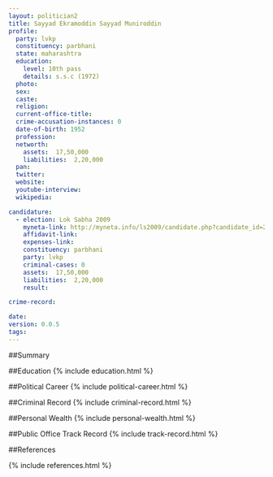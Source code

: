 ```yaml
---
layout: politician2
title: Sayyad Ekramoddin Sayyad Muniroddin
profile: 
  party: lvkp
  constituency: parbhani
  state: maharashtra
  education: 
    level: 10th pass
    details: s.s.c (1972)
  photo: 
  sex: 
  caste: 
  religion: 
  current-office-title: 
  crime-accusation-instances: 0
  date-of-birth: 1952
  profession: 
  networth: 
    assets:  17,50,000
    liabilities:  2,20,000
  pan: 
  twitter: 
  website: 
  youtube-interview: 
  wikipedia: 

candidature: 
  - election: Lok Sabha 2009
    myneta-link: http://myneta.info/ls2009/candidate.php?candidate_id=278
    affidavit-link: 
    expenses-link: 
    constituency: parbhani 
    party: lvkp
    criminal-cases: 0
    assets:  17,50,000
    liabilities:  2,20,000
    result:  

crime-record: 

date: 
version: 0.0.5
tags: 
---
```

##Summary


##Education
{% include education.html %}


##Political Career
{% include political-career.html %}


##Criminal Record
{% include criminal-record.html %}


##Personal Wealth
{% include personal-wealth.html %}


##Public Office Track Record
{% include track-record.html %}


##References


{% include references.html %}
